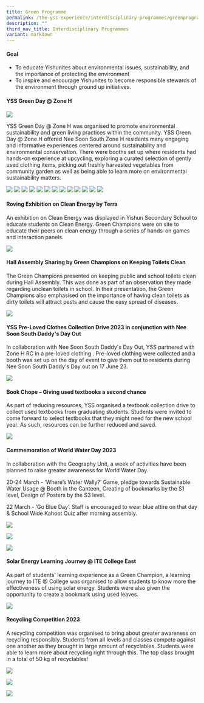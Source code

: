 ```yaml
---
title: Green Programme
permalink: /the-yss-experience/interdisciplinary-programmes/greenprogramme/
description: ""
third_nav_title: Interdisciplinary Programmes
variant: markdown
---
```

#### Goal

*   To educate Yishunites about environmental issues, sustainability, and the importance of protecting the environment 
*   To inspire and encourage Yishunites to become responsible stewards of the environment through ground up initiatives. 

#### YSS Green Day @ Zone H

![](/images/YSS%20Exp/Green_Programme/YSS_Green_Day_2024.jpg)

YSS Green Day @ Zone H was organised to promote environmental sustainability and green living practices within the community. YSS Green Day @ Zone H offered Nee Soon South Zone H residents many engaging and informative experiences centered around sustainability and environmental conservation. There were booths set up where residents had hands-on experience at upcycling, exploring a curated selection of gently used clothing items, picking out freshly harvested vegetables from community garden as well as being able to learn more on environmental sustainability matters.

![](/images/YSS%20Exp/Green_Programme/1.jpg)
![](/images/YSS%20Exp/Green_Programme/2.jpg)
![](/images/YSS%20Exp/Green_Programme/3.jpg)
![](/images/YSS%20Exp/Green_Programme/4.jpg)
![](/images/YSS%20Exp/Green_Programme/5.jpg)
![](/images/YSS%20Exp/Green_Programme/6.jpg)
![](/images/YSS%20Exp/Green_Programme/7.jpg)
![](/images/YSS%20Exp/Green_Programme/8.jpg)
![](/images/YSS%20Exp/Green_Programme/9.jpg)
![](/images/YSS%20Exp/Green_Programme/10.jpg)
![](/images/YSS%20Exp/Green_Programme/11.jpg)
![](/images/YSS%20Exp/Green_Programme/12.png)
![](/images/YSS%20Exp/Green_Programme/13.jpg)

#### Roving Exhibition on Clean Energy by Terra 

An exhibition on Clean Energy was displayed in Yishun Secondary School to educate students on Clean Energy. Green Champions were on site to educate their peers on clean energy through a series of hands-on games and interaction panels.

![](/images/YSS%20Exp/Green_Programme/greenp-1.png)

#### Hall Assembly Sharing by Green Champions on Keeping Toilets Clean

The Green Champions presented on keeping public and school toilets clean during Hall Assembly. This was done as part of an observation they made regarding unclean toilets in school. In their presentation, the Green Champions also emphasised on the importance of having clean toilets as dirty toilets will attract pests and cause the easy spread of diseases.

![](/images/YSS%20Exp/Green_Programme/greenp-2.png)

#### YSS Pre-Loved Clothes Collection Drive 2023 in conjunction with Nee Soon South Daddy's Day Out

In collaboration with Nee Soon South Daddy's Day Out, YSS partnered with Zone H RC in a pre-loved clothing . Pre-loved clothing were collected and a booth was set up on the day of event to give them out to residents during Nee Soon South Daddy's Day out on 17 June 23.

![](/images/YSS%20Exp/Green_Programme/greenp-3.png)

#### Book Chope – Giving used textbooks a second chance

As part of reducing resources, YSS organised a textbook collection drive to collect used textbooks from graduating students. Students were invited to come forward to select textbooks that they might need for the new school year. As such, resources can be further reduced and saved.

![](/images/YSS%20Exp/Green_Programme/greenp-4.png)

#### Commemoration of World Water Day 2023 

In collaboration with the Geography Unit, a week of activities have been planned to raise greater awareness for World Water Day. 

20-24 March - ‘Where’s Water Wally?’ Game, pledge towards Sustainable Water Usage @ Booth in the Canteen, Creating of bookmarks by the S1 level, Design of Posters by the S3 level.

22 March - ‘Go Blue Day’. Staff is encouraged to wear blue attire on that day & School Wide Kahoot Quiz after morning assembly.

![](/images/YSS%20Exp/Green_Programme/greenp-5.png)

![](/images/YSS%20Exp/Green_Programme/greenp-6.png)

![](/images/YSS%20Exp/Green_Programme/greenp-7.png)

#### Solar Energy Learning Journey @ ITE College East

As part of students' learning experience as a Green Champion, a learning journey to ITE @ College was organised to allow students to know more the effectiveness of using solar energy. Students were also given the opportunity to create a bookmark using used leaves.

![](/images/YSS%20Exp/Green_Programme/greenp-8.png)

#### Recycling Competition 2023

A recycling competition was organised to bring about greater awareness on recycling responsibly. Students from all levels and classes compete against one another as they brought in large amount of recyclables. Students were able to learn more about recycling right through this. The top class brought in a total of 50 kg of recyclables!

![](/images/YSS%20Exp/Green_Programme/greenp-9.png)

![](/images/YSS%20Exp/Green_Programme/greenp-10.png)

![](/images/YSS%20Exp/Green_Programme/greenp-11.png)